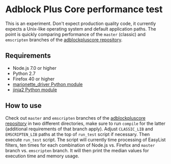 Adblock Plus Core performance test
==================================

This is an experiment. Don't expect production quality code, it currently expects a Unix-like operating system and default application paths. The point is quickly comparing performance of the `master` (classic) and `emscripten` branches of the [adblockpluscore repository](https://github.com/adblockplus/adblockpluscore).

Requirements
------------
* Node.js 7.0 or higher
* Python 2.7
* Firefox 40 or higher
* [marionette_driver Python module](https://marionette-client.readthedocs.io/en/master/#getting-the-client)
* [jinja2 Python module](http://jinja.pocoo.org/docs/2.9/intro/#installation)

How to use
----------
Check out `master` and `emscripten` branches of the [adblockpluscore repository](https://github.com/adblockplus/adblockpluscore) in two different directories, make sure to run `compile` for the latter (additional requirements of that branch apply). Adjust `CLASSIC_LIB` and `EMSCRIPTEN_LIB` paths at the top of `run_test` script if necessary. Then execute `run_test` script. The script will currently time processing of EasyList filters, ten times for each combination of Node.js vs. Firefox and `master` branch vs. `emscripten` branch. It will then print the median values for execution time and memory usage.
